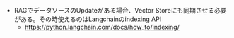 - RAGでデータソースのUpdateがある場合、Vector Storeにも同期させる必要がある。その時使えるのはLangchainのindexing API
  - https://python.langchain.com/docs/how_to/indexing/